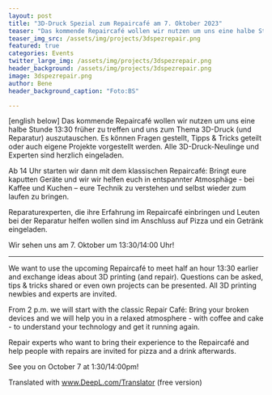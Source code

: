 ```yaml
---
layout: post
title: "3D-Druck Spezial zum Repaircafé am 7. Oktober 2023"
teaser: "Das kommende Repaircafé wollen wir nutzen um uns eine halbe Stunde 13:30 früher zu treffen und uns zum Thema 3D-Druck (und Reparatur) auszutauschen."
teaser_img_src: /assets/img/projects/3dspezrepair.png
featured: true
categories: Events
twitter_large_img: /assets/img/projects/3dspezrepair.png
header_background: /assets/img/projects/3dspezrepair.png
image: 3dspezrepair.png
author: Bene
header_background_caption: "Foto:BS"

---
```

[english below]
Das kommende Repaircafé wollen wir nutzen um uns eine halbe Stunde 13:30 früher zu treffen und uns zum Thema 3D-Druck (und Reparatur) auszutauschen. Es können Fragen gestellt, Tipps & Tricks geteilt oder auch eigene Projekte vorgestellt werden. Alle 3D-Druck-Neulinge und Experten sind herzlich eingeladen.

Ab 14 Uhr starten wir dann mit dem klassischen Repaircafé: Bringt eure kaputten Geräte und wir wir helfen euch in entspannter Atmosphäge - bei Kaffee und Kuchen – eure Technik zu verstehen und selbst wieder zum laufen zu bringen. 

Reparaturexperten, die ihre Erfahrung im Repaircafé einbringen und Leuten bei der Reparatur helfen wollen sind im Anschluss auf Pizza und ein Getränk eingeladen.

Wir sehen uns am 7. Oktober um 13:30/14:00 Uhr!

- - -
We want to use the upcoming Repaircafé to meet half an hour 13:30 earlier and exchange ideas about 3D printing (and repair). Questions can be asked, tips & tricks shared or even own projects can be presented. All 3D printing newbies and experts are invited.

From 2 p.m. we will start with the classic Repair Café: Bring your broken devices and we will help you in a relaxed atmosphere - with coffee and cake - to understand your technology and get it running again. 

Repair experts who want to bring their experience to the Repaircafé and help people with repairs are invited for pizza and a drink afterwards.

See you on October 7 at 1:30/14:00pm!

Translated with www.DeepL.com/Translator (free version)
